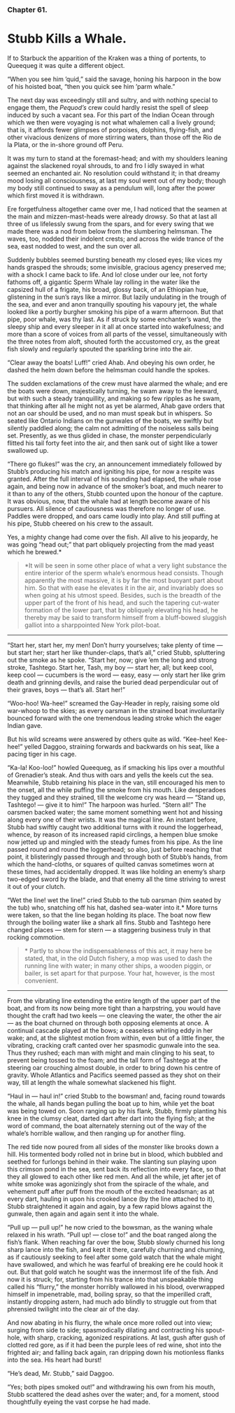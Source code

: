 ### Chapter 61. 
Stubb Kills a Whale.
====================


If to Starbuck the apparition of the Kraken was a thing of portents, to Queequeg
it was quite a different object.

“When you see him ’quid,” said the savage, honing his harpoon in the bow of his
hoisted boat, “then you quick see him ’parm whale.”

The next day was exceedingly still and sultry, and with nothing special to
engage them, the *Pequod’s* crew could hardly resist the spell of sleep induced
by such a vacant sea. For this part of the Indian Ocean through which we then
were voyaging is not what whalemen call a lively ground; that is, it affords
fewer glimpses of porpoises, dolphins, flying-fish, and other vivacious
denizens of more stirring waters, than those off the Rio de la Plata, or the
in-shore ground off Peru.

It was my turn to stand at the foremast-head; and with my shoulders leaning
against the slackened royal shrouds, to and fro I idly swayed in what seemed an
enchanted air. No resolution could withstand it; in that dreamy mood losing all
consciousness, at last my soul went out of my body; though my body still
continued to sway as a pendulum will, long after the power which first moved it
is withdrawn.

Ere forgetfulness altogether came over me, I had noticed that the seamen at the
main and mizzen-mast-heads were already drowsy. So that at last all three of us
lifelessly swung from the spars, and for every swing that we made there was a
nod from below from the slumbering helmsman.  The waves, too, nodded their
indolent crests; and across the wide trance of the sea, east nodded to west,
and the sun over all.

Suddenly bubbles seemed bursting beneath my closed eyes; like vices my hands
grasped the shrouds; some invisible, gracious agency preserved me; with a shock
I came back to life. And lo! close under our lee, not forty fathoms off, a
gigantic Sperm Whale lay rolling in the water like the capsized hull of a
frigate, his broad, glossy back, of an Ethiopian hue, glistening in the sun’s
rays like a mirror. But lazily undulating in the trough of the sea, and ever
and anon tranquilly spouting his vapoury jet, the whale looked like a portly
burgher smoking his pipe of a warm afternoon. But that pipe, poor whale, was
thy last. As if struck by some enchanter’s wand, the sleepy ship and every
sleeper in it all at once started into wakefulness; and more than a score of
voices from all parts of the vessel, simultaneously with the three notes from
aloft, shouted forth the accustomed cry, as the great fish slowly and regularly
spouted the sparkling brine into the air.

“Clear away the boats! Luff!” cried Ahab. And obeying his own order, he dashed
the helm down before the helmsman could handle the spokes.

The sudden exclamations of the crew must have alarmed the whale; and ere the
boats were down, majestically turning, he swam away to the leeward, but with
such a steady tranquillity, and making so few ripples as he swam, that thinking
after all he might not as yet be alarmed, Ahab gave orders that not an oar
should be used, and no man must speak but in whispers. So seated like Ontario
Indians on the gunwales of the boats, we swiftly but silently paddled along;
the calm not admitting of the noiseless sails being set. Presently, as we thus
glided in chase, the monster perpendicularly flitted his tail forty feet into
the air, and then sank out of sight like a tower swallowed up.

“There go flukes!” was the cry, an announcement immediately followed by Stubb’s
producing his match and igniting his pipe, for now a respite was granted. After
the full interval of his sounding had elapsed, the whale rose again, and being
now in advance of the smoker’s boat, and much nearer to it than to any of the
others, Stubb counted upon the honour of the capture. It was obvious, now, that
the whale had at length become aware of his pursuers. All silence of
cautiousness was therefore no longer of use. Paddles were dropped, and oars
came loudly into play. And still puffing at his pipe, Stubb cheered on his crew
to the assault.

Yes, a mighty change had come over the fish. All alive to his jeopardy, he was
going “head out;” that part obliquely projecting from the mad yeast which he
brewed.\*

> \*It will be seen in some other place of what a very light substance the
> entire interior of the sperm whale’s enormous head consists. Though
> apparently the most massive, it is by far the most buoyant part about him. So
> that with ease he elevates it in the air, and invariably does so when going
> at his utmost speed. Besides, such is the breadth of the upper part of the
> front of his head, and such the tapering cut-water formation of the lower
> part, that by obliquely elevating his head, he thereby may be said to
> transform himself from a bluff-bowed sluggish galliot into a sharppointed New
> York pilot-boat.

----

“Start her, start her, my men! Don’t hurry yourselves; take plenty of time —
but start her; start her like thunder-claps, that’s all,” cried Stubb,
spluttering out the smoke as he spoke. “Start her, now; give ’em the long and
strong stroke, Tashtego. Start her, Tash, my boy — start her, all; but keep
cool, keep cool — cucumbers is the word — easy, easy — only start her like grim
death and grinning devils, and raise the buried dead perpendicular out of their
graves, boys — that’s all. Start her!”

“Woo-hoo! Wa-hee!” screamed the Gay-Header in reply, raising some old war-whoop
to the skies; as every oarsman in the strained boat involuntarily bounced
forward with the one tremendous leading stroke which the eager Indian gave.

But his wild screams were answered by others quite as wild. “Kee-hee!
Kee-hee!” yelled Daggoo, straining forwards and backwards on his seat, like a
pacing tiger in his cage.

“Ka-la! Koo-loo!” howled Queequeg, as if smacking his lips over a mouthful of
Grenadier’s steak. And thus with oars and yells the keels cut the sea.
Meanwhile, Stubb retaining his place in the van, still encouraged his men to
the onset, all the while puffing the smoke from his mouth. Like desperadoes
they tugged and they strained, till the welcome cry was heard — “Stand up,
Tashtego! — give it to him!” The harpoon was hurled. “Stern all!” The oarsmen
backed water; the same moment something went hot and hissing along every one of
their wrists.  It was the magical line. An instant before, Stubb had swiftly
caught two additional turns with it round the loggerhead, whence, by reason of
its increased rapid circlings, a hempen blue smoke now jetted up and mingled
with the steady fumes from his pipe. As the line passed round and round the
loggerhead; so also, just before reaching that point, it blisteringly passed
through and through both of Stubb’s hands, from which the hand-cloths, or
squares of quilted canvas sometimes worn at these times, had accidentally
dropped. It was like holding an enemy’s sharp two-edged sword by the blade, and
that enemy all the time striving to wrest it out of your clutch.

“Wet the line! wet the line!” cried Stubb to the tub oarsman (him seated by the
tub) who, snatching off his hat, dashed sea-water into it.\* More turns were
taken, so that the line began holding its place. The boat now flew through the
boiling water like a shark all fins. Stubb and Tashtego here changed places —
stem for stern — a staggering business truly in that rocking commotion.


> \* Partly to show the indispensableness of this act, it may here be stated,
> that, in the old Dutch fishery, a mop was used to dash the running line with
> water; in many other ships, a wooden piggin, or bailer, is set apart for that
> purpose. Your hat, however, is the most convenient.

----

From the vibrating line extending the entire length of the upper part of the
boat, and from its now being more tight than a harpstring, you would have
thought the craft had two keels — one cleaving the water, the other the air —
as the boat churned on through both opposing elements at once.  A continual
cascade played at the bows; a ceaseless whirling eddy in her wake; and, at the
slightest motion from within, even but of a little finger, the vibrating,
cracking craft canted over her spasmodic gunwale into the sea. Thus they
rushed; each man with might and main clinging to his seat, to prevent being
tossed to the foam; and the tall form of Tashtego at the steering oar crouching
almost double, in order to bring down his centre of gravity. Whole Atlantics
and Pacifics seemed passed as they shot on their way, till at length the whale
somewhat slackened his flight.

“Haul in — haul in!” cried Stubb to the bowsman! and, facing round towards the
whale, all hands began pulling the boat up to him, while yet the boat was being
towed on. Soon ranging up by his flank, Stubb, firmly planting his knee in the
clumsy cleat, darted dart after dart into the flying fish; at the word of
command, the boat alternately sterning out of the way of the whale’s horrible
wallow, and then ranging up for another fling.

The red tide now poured from all sides of the monster like brooks down a hill.
His tormented body rolled not in brine but in blood, which bubbled and seethed
for furlongs behind in their wake. The slanting sun playing upon this crimson
pond in the sea, sent back its reflection into every face, so that they all
glowed to each other like red men. And all the while, jet after jet of white
smoke was agonizingly shot from the spiracle of the whale, and vehement puff
after puff from the mouth of the excited headsman; as at every dart, hauling in
upon his crooked lance (by the line attached to it), Stubb straightened it
again and again, by a few rapid blows against the gunwale, then again and again
sent it into the whale.

“Pull up — pull up!” he now cried to the bowsman, as the waning whale relaxed
in his wrath. “Pull up! — close to!” and the boat ranged along the fish’s
flank. When reaching far over the bow, Stubb slowly churned his long sharp
lance into the fish, and kept it there, carefully churning and churning, as if
cautiously seeking to feel after some gold watch that the whale might have
swallowed, and which he was fearful of breaking ere he could hook it out. But
that gold watch he sought was the innermost life of the fish. And now it is
struck; for, starting from his trance into that unspeakable thing called his
“flurry,” the monster horribly wallowed in his blood, overwrapped himself in
impenetrable, mad, boiling spray, so that the imperilled craft, instantly
dropping astern, had much ado blindly to struggle out from that phrensied
twilight into the clear air of the day.

And now abating in his flurry, the whale once more rolled out into view;
surging from side to side; spasmodically dilating and contracting his
spout-hole, with sharp, cracking, agonized respirations. At last, gush after
gush of clotted red gore, as if it had been the purple lees of red wine, shot
into the frighted air; and falling back again, ran dripping down his motionless
flanks into the sea. His heart had burst!

“He’s dead, Mr. Stubb,” said Daggoo.

“Yes; both pipes smoked out!” and withdrawing his own from his mouth, Stubb
scattered the dead ashes over the water; and, for a moment, stood thoughtfully
eyeing the vast corpse he had made.




